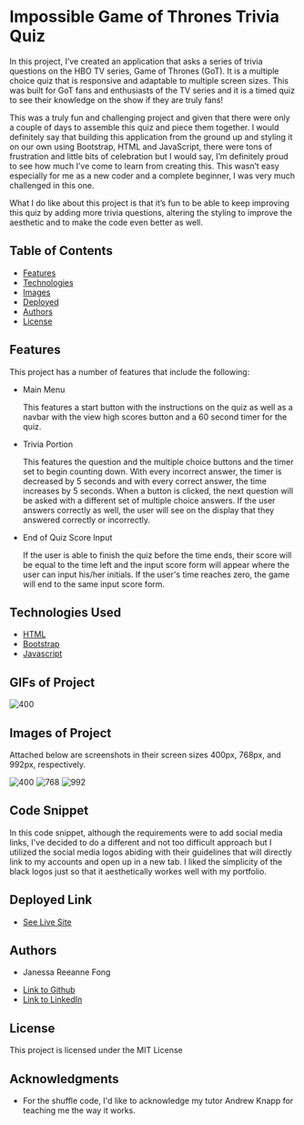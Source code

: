 # Impossible Game of Thrones Trivia Quiz

In this project, I’ve created an application that asks a series of trivia questions on the HBO TV series, Game of Thrones (GoT). It is a multiple choice quiz that is responsive and adaptable to multiple screen sizes. This was built for GoT fans and enthusiasts of the TV series and it is a timed quiz to see their knowledge on the show if they are truly fans! 

This was a truly fun and challenging project and given that there were only a couple of days to assemble this quiz and piece them together. I would definitely say that building this application from the ground up and styling it on our own using Bootstrap, HTML and JavaScript, there were tons of frustration and little bits of celebration but I would say, I’m definitely proud to see how much I’ve come to learn from creating this. This wasn’t easy especially for me as a new coder and a complete beginner, I was very much challenged in this one. 

What I do like about this project is that it’s fun to be able to keep improving this quiz by adding more trivia questions, altering the styling to improve the aesthetic and to make the code even better as well. 

## Table of Contents

* [Features](#features)
* [Technologies](#technologies-used)
* [Images](#images-of-project)
* [Deployed](#deployed-link)
* [Authors](#authors)
* [License](#license)

## Features

This project has a number of features that include the following:

* Main Menu

    This features a start button with the instructions on the quiz as well as a navbar with the view high scores button and a 60 second timer for the quiz. 

* Trivia Portion

    This features the question and the multiple choice buttons and the timer set to begin counting down. With every incorrect answer, the timer is decreased by 5 seconds and with every correct answer, the time increases by 5 seconds. When a button is clicked, the next question will be asked with a different set of multiple choice answers. If the user answers correctly as well, the user will see on the display that they answered correctly or incorrectly.

* End of Quiz Score Input

    If the user is able to finish the quiz before the time ends, their score will be equal to the time left and the input score form will appear where the user can input his/her initials. If the user's time reaches zero, the game will end to the same input score form.

## Technologies Used

* [HTML](https://developer.mozilla.org/en-US/docs/Web/HTML)
* [Bootstrap](https://getbootstrap.com/)
* [Javascript](https://developer.mozilla.org/en-US/docs/Web/JavaScript)

## GIFs of Project

![400]()

## Images of Project

Attached below are screenshots in their screen sizes 400px, 768px, and 992px, respectively.

![400]()
![768]()
![992]()

## Code Snippet

In this code snippet, although the requirements were to add social media links, I've decided to do a different and not too difficult approach but I utilized the social media logos abiding with their guidelines that will directly link to my accounts and open up in a new tab. I liked the simplicity of the black logos just so that it aesthetically workes well with my portfolio. 


## Deployed Link

* [See Live Site](https://janessaref.github.io/my-portfolio/)


## Authors

* Janessa Reeanne Fong

- [Link to Github](https://github.com/janessaref)
- [Link to LinkedIn](https://www.linkedin.com/in/janessafong)

## License

This project is licensed under the MIT License 

## Acknowledgments

* For the shuffle code, I'd like to acknowledge my tutor Andrew Knapp for teaching me the way it works.

